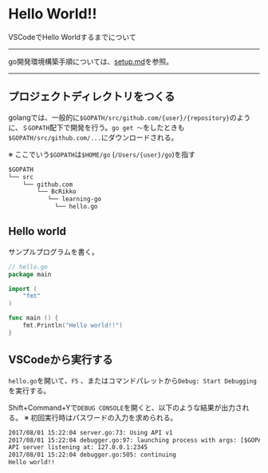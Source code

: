 Hello World!!
====

VSCodeでHello Worldするまでについて

----

go開発環境構築手順については、[setup.md](./setup.md)を参照。

----


## プロジェクトディレクトリをつくる

golangでは、一般的に`$GOPATH/src/github.com/{user}/{repository}`のように、`＄GOPATH`配下で開発を行う。`go get 〜`をしたときも`$GOPATH/src/github.com/...`にダウンロードされる。

※ ここでいう`$GOPATH`は`$HOME/go` (`/Users/{user}/go`)を指す


```txt
$GOPATH
└── src
    └── github.com
        └── BcRikko
           └── learning-go
             └── hello.go
```


## Hello world

サンプルプログラムを書く。

```go
// hello.go
package main

import (
    "fmt"
)

func main () {
    fmt.Println("Hello world!!")
}
```


## VSCodeから実行する

`hello.go`を開いて、`F5` 、またはコマンドパレットから`Debug: Start Debugging`を実行する。

Shift+Command+Yで`DEBUG CONSOLE`を開くと、以下のような結果が出力される。
※ 初回実行時はパスワードの入力を求められる。

```txt
2017/08/01 15:22:04 server.go:73: Using API v1
2017/08/01 15:22:04 debugger.go:97: launching process with args: [$GOPATH/src/github.com/BcRikko/learning-go/debug]
API server listening at: 127.0.0.1:2345
2017/08/01 15:22:04 debugger.go:505: continuing
Hello world!!
```